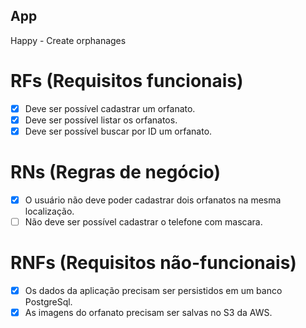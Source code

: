 ## App

Happy - Create orphanages

# RFs (Requisitos funcionais)

- [x] Deve ser possível cadastrar um orfanato.
- [x] Deve ser possível listar os orfanatos.
- [x] Deve ser possível buscar por ID um orfanato.

# RNs (Regras de negócio)

- [x] O usuário não deve poder cadastrar dois orfanatos na mesma localização.
- [ ] Não deve ser possível cadastrar o telefone com mascara.

# RNFs (Requisitos não-funcionais)

- [x] Os dados da aplicação precisam ser persistidos em um banco PostgreSql.
- [x] As imagens do orfanato precisam ser salvas no S3 da AWS.
